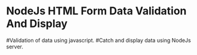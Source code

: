 # NodeJs HTML Form Data Validation And Display

#Validation of data using javascript.
#Catch and display data using NodeJs server.
